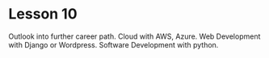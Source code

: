 # Lesson 10
Outlook into further career path. Cloud with AWS, Azure. Web Development with Django or Wordpress. Software Development with python.
